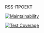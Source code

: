 RSS-ПРОЕКТ


[![Maintainability](https://api.codeclimate.com/v1/badges/0b92955db78000d6a42a/maintainability)](https://codeclimate.com/github/AVmyasoedov88/frontend-project-11/maintainability)

[![Test Coverage](https://api.codeclimate.com/v1/badges/0b92955db78000d6a42a/test_coverage)](https://codeclimate.com/github/AVmyasoedov88/frontend-project-11/test_coverage)


